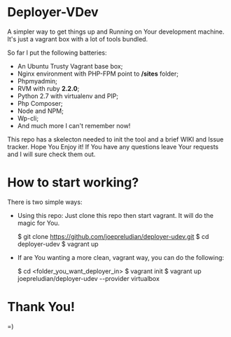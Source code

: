 # Deployer-VDev

A simpler way to get things up and Running on Your development machine. 
It's just a vagrant box with a lot of tools bundled.

So far I put the following batteries:
* An Ubuntu Trusty Vagrant base box;
* Nginx environment with PHP-FPM point to **/sites** folder;
* Phpmyadmin;
* RVM with ruby **2.2.0**;
* Python 2.7 with virtualenv and PIP;
* Php Composer;
* Node and NPM;
* Wp-cli;
* And much more I can't remember now!

This repo has a skelecton needed to init the tool and a brief WIKI and Issue tracker.
Hope You Enjoy it! If You have any questions leave Your requests and I will sure check them out.

# How to start working?

There is two simple ways:

* Using this repo: Just clone this repo then start vagrant. It will do the magic for You.

    $ git clone https://github.com/joepreludian/deployer-udev.git
    $ cd deployer-udev
    $ vagrant up

* If are You wanting a more clean, vagrant way, you can do the following:

    $ cd <folder_you_want_deployer_in>
    $ vagrant init
    $ vagrant up joepreludian/deployer-udev --provider virtualbox 

# Thank You!
=)

